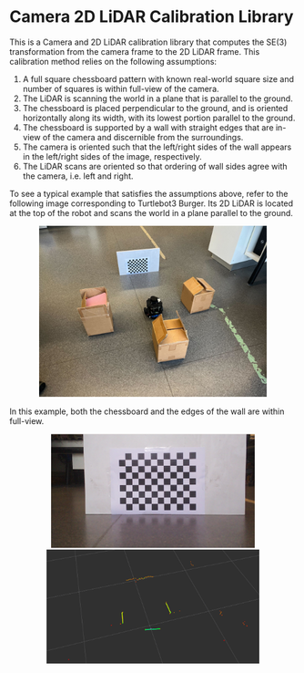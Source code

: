 # Camera 2D LiDAR Calibration Library

This is a Camera and 2D LiDAR calibration library that computes the SE(3) transformation from the camera frame to the 2D LiDAR frame. This calibration method relies on the following assumptions:

1. A full square chessboard pattern with known real-world square size and number of squares is within full-view of the camera.
2. The LiDAR is scanning the world in a plane that is parallel to the ground.
3. The chessboard is placed perpendicular to the ground, and is oriented horizontally along its width, with its lowest portion parallel to the ground.
4. The chessboard is supported by a wall with straight edges that are in-view of the camera and discernible from the surroundings.
5. The camera is oriented such that the left/right sides of the wall appears in the left/right sides of the image, respectively.
6. The LiDAR scans are oriented so that ordering of wall sides agree with the camera, i.e. left and right.

To see a typical example that satisfies the assumptions above, refer to the following image corresponding to Turtlebot3 Burger. Its 2D LiDAR is located at the top of the robot and scans the world in a plane parallel to the ground.

<p align="center">
<img src="readme_pictures/thumbnail_IMG_5137.jpg" width="400">
</p>

In this example, both the chessboard and the edges of the wall are within full-view.

<p align="center">
<img src="readme_pictures/camera_pov.png" height="200">
<img src="readme_pictures/lidar_scans.png" height="200">
</p>




